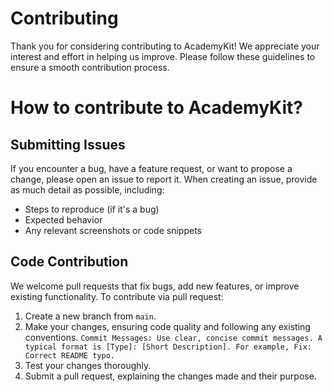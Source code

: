 # Contributing
Thank you for considering contributing to AcademyKit! We appreciate your interest and effort in helping us improve. Please follow these guidelines to ensure a smooth contribution process.

# How to contribute to AcademyKit?
## Submitting Issues
If you encounter a bug, have a feature request, or want to propose a change, please open an issue to report it. When creating an issue, provide as much detail as possible, including:

- Steps to reproduce (if it's a bug)
- Expected behavior
- Any relevant screenshots or code snippets


## Code Contribution

We welcome pull requests that fix bugs, add new features, or improve existing functionality. To contribute via pull request:

1. Create a new branch from `main`.
2. Make your changes, ensuring code quality and following any existing conventions.
 `Commit Messages: Use clear, concise commit messages. A typical format is [Type]: [Short Description]. For example, Fix: Correct README typo.`
3. Test your changes thoroughly.
4. Submit a pull request, explaining the changes made and their purpose.

